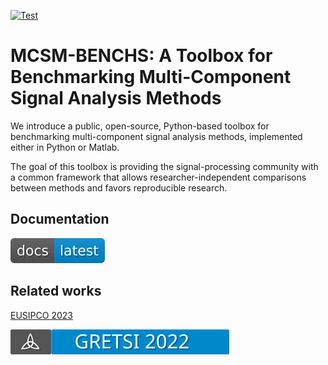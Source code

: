[![Test](https://github.com/jmiramont/mcsm-benchmarks/actions/workflows/test.yml/badge.svg)](https://github.com/jmiramont/mcsm-benchs/actions/workflows/test.yml)

# MCSM-BENCHS: A Toolbox for Benchmarking Multi-Component Signal Analysis Methods

We introduce a public, open-source, Python-based toolbox for benchmarking multi-component signal analysis methods, implemented either in Python or Matlab.

The goal of this toolbox is providing the signal-processing community with a common framework that allows researcher-independent comparisons between methods and favors reproducible research.

## Documentation

[![Documentation](docs/readme_figures/docs_badge.svg)](https://jmiramont.github.io/mcsm-benchs)

## Related works

[EUSIPCO 2023](https://github.com/jmiramont/benchmarks_eusipco2023)

[![Gretsi 22](docs/readme_figures/gretsi_badge.svg)](https://github.com/jmiramont/gretsi_2022_benchmark)
